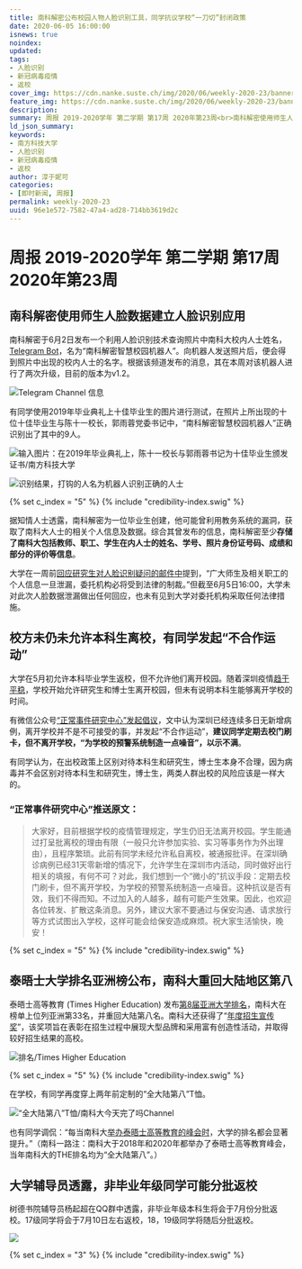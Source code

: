 ```yaml
---
title: 南科解密公布校园人物人脸识别工具，同学抗议学校“一刀切”封闭政策
date: 2020-06-05 16:00:00
isnews: true
noindex:
updated:
tags:
- 人脸识别
- 新冠病毒疫情
- 返校
cover_img: https://cdn.nanke.suste.ch/img/2020/06/weekly-2020-23/banner.png
feature_img: https://cdn.nanke.suste.ch/img/2020/06/weekly-2020-23/banner.png
description:
summary: 周报 2019-2020学年 第二学期 第17周 2020年第23周<br>南科解密使用师生人脸数据建立人脸识别应用；<br>校方未仍未允许本科生离校，有同学发起“不合作运动”；<br>泰晤士大学排名亚洲榜公布，南科大重回大陆地区第八；<br>大学辅导员透露，非毕业年级同学可能分批返校。
ld_json_summary:
keywords:
- 南方科技大学
- 人脸识别
- 新冠病毒疫情
- 返校
author: 淳于妮可
categories:
- [即时新闻, 周报]
permalink: weekly-2020-23
uuid: 96e1e572-7582-47a4-ad28-714bb3619d2c
---
```

# 周报 2019-2020学年 第二学期 第17周 2020年第23周

## 南科解密使用师生人脸数据建立人脸识别应用

南科解密于6月2日发布一个利用人脸识别技术查询照片中南科大校内人士姓名，[Telegram Bot](https://t.me/SUSTechZHXYBot)，名为“南科解密智慧校园机器人”。向机器人发送照片后，便会得到照片中出现的校内人士的名字。根据该频道发布的消息，其在本周对该机器人进行了两次升级，目前的版本为v1.2。

![Telegram Channel 信息](https://cdn.nanke.suste.ch/img/2020/06/weekly-2020-23/telegram-sustechleak-message.png)

有同学使用2019年毕业典礼上十佳毕业生的图片进行测试，在照片上所出现的十位十佳毕业生与陈十一校长，郭雨蓉党委书记中，“南科解密智慧校园机器人”正确识别出了其中的9人。

![输入图片：在2019年毕业典礼上，陈十一校长与郭雨蓉书记为十佳毕业生颁发证书/南方科技大学](https://cdn.nanke.suste.ch/img/2020/06/weekly-2020-23/graduation-ceremony.jpg)

![识别结果，打钩的人名为机器人识别正确的人士](https://cdn.nanke.suste.ch/img/2020/06/weekly-2020-23/telegram-bot-SUSTechZHXYBot.png)

{% set c_index = "5" %}
{% include "credibility-index.swig" %}

据知情人士透露，南科解密为一位毕业生创建，他可能曾利用教务系统的漏洞，获取了南科大人士的相关个人信息及数据。综合其曾发布的信息，南科解密至少**存储了南科大包括教师、职工、学生在内人士的姓名、学号、照片身份证号码、成绩和部分的评价等信息**。

大学在一周前[回应研究生对人脸识别疑问的邮件中](/2020/05/16/face-recognition-complaint/#5月26日23-00更新)提到，“广大师生及相关职工的个人信息一旦泄漏，委托机构必将受到法律的制裁。”但截至6月5日16:00，大学未对此次人脸数据泄漏做出任何回应，也未有见到大学对委托机构采取任何法律措施。

## 校方未仍未允许本科生离校，有同学发起“不合作运动”

大学在5月初允许本科毕业学生返校，但不允许他们离开校园。随着深圳疫情[趋于平稳](http://wjw.sz.gov.cn/yqxx/content/post_7753062.html)，学校开始允许研究生和博士生离开校园，但未有说明本科生能够离开学校的时间。

有微信公众号[“正常事件研究中心”发起倡议](https://mp.weixin.qq.com/s/yGs1KvhkZ8Pl6UP0iha2xg)，文中认为深圳已经连续多日无新增病例，离开学校并不是不可接受的事，并发起“不合作运动”，**建议同学定期去校门刷卡，但不离开学校，“为学校的预警系统制造一点噪音”，以示不满**。

有同学认为，在出校政策上区别对待本科生和研究生，博士生本身不合理，因为病毒并不会区别对待本科生和研究生，博士生，两类人群出校的风险应该是一样大的。

### “正常事件研究中心”推送原文：
>大家好，目前根据学校的疫情管理规定，学生仍旧无法离开校园。学生能通过打呈批离校的理由有限（一般只允许参加实验、实习等事务作为外出理由），且程序繁琐。此前有同学未经允许私自离校，被通报批评。在深圳确诊病例已经31天零新增的情况下，允许学生在深圳市内活动，同时做好出行相关的填报，有何不可？对此，我们想到一个“微小的”抗议手段：定期去校门刷卡，但不离开学校，为学校的预警系统制造一点噪音。这种抗议是否有效，我们不得而知。不过加入的人越多，越有可能产生效果。因此，也欢迎各位转发、扩散这条消息。另外，建议大家不要通过与保安沟通、请求放行等方式试图出入学校，这样可能会给保安造成麻烦。祝大家生活愉快，晚安！

{% set c_index = "5" %}
{% include "credibility-index.swig" %}

## 泰晤士大学排名亚洲榜公布，南科大重回大陆地区第八

泰晤士高等教育 (Times Higher Education) 发布[第8届亚洲大学排名](https://www.timeshighereducation.com/world-university-rankings/2020/regional-ranking)，南科大在榜单上位列亚洲第33名，并重回大陆第八名。南科大还获得了“[年度招生宣传奖](https://www.sohu.com/a/399506794_100226214)”，该奖项旨在表彰在招生过程中展现大型品牌和采用富有创造性活动，并取得较好招生结果的高校。

![排名/Times Higher Education](https://cdn.nanke.suste.ch/img/2020/06/weekly-2020-23/the-asia-rank.png)

{% set c_index = "5" %}
{% include "credibility-index.swig" %}

在学校，有同学再度穿上两年前定制的“全大陆第八”T恤。

![“全大陆第八”T恤/南科大今天完了吗Channel](https://cdn.nanke.suste.ch/img/2020/06/weekly-2020-23/全大陆第八.jpg)

也有同学调侃：“每当南科大[举办泰晤士高等教育的峰会时](https://newshub.sustech.edu.cn/zh/html/202004/36069.html)，大学的排名都会显著提升。”（南科一路注：南科大于2018年和2020年都举办了泰晤士高等教育峰会，当年南科大的THE排名均为“全大陆第八”。）

## 大学辅导员透露，非毕业年级同学可能分批返校

树德书院辅导员杨起超在QQ群中透露，非毕业年级本科生将会于7月份分批返校。17级同学将会于7月10日左右返校，18，19级同学将随后分批返校。

![](https://cdn.nanke.suste.ch/img/2020/06/weekly-2020-23/return-school-rumors.jpg)

{% set c_index = "3" %}
{% include "credibility-index.swig" %}
